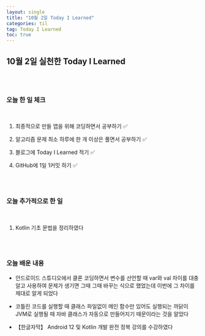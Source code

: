 ```yaml
---
layout: single
title: "10월 2일 Today I Learned"
categories: til
tag: Today I Learned
toc: true
---
```


## 10월 2일 실천한 Today I Learned

<br><br>

### 오늘 한 일 체크
<br>

1. 최종적으로 만들 앱을 위해 코딩하면서 공부하기 ✅

2. 알고리즘 문제 최소 하루에 한 개 이상은 풀면서 공부하기 ✅

3. 블로그에 Today I Learned 적기 ✅

4. GitHub에 1일 1커밋 하기 ✅

<br><br>

### 오늘 추가적으로 한 일
<br>

1. Kotlin 기초 문법을 정리하였다

<br><br>

### 오늘 배운 내용

* 안드로이드 스튜디오에서 클론 코딩하면서 변수를 선언할 때 var와 val 차이를 대충알고 사용하여 문제가 생기면
그때 그때 바꾸는 식으로 했었는데 이번에 그 차이를 제대로 알게 되었다

* 코틀린 코드를 실행할 때 클래스 파일없이 메인 함수만 있어도 실행되는 까닭이 JVM로 실행될 때 자바 클래스가 자동으로 만들어지기 
때문이라는 것을 알았다

* 【한글자막】 Android 12 및 Kotlin 개발 완전 정복 강의를 수강하였다








